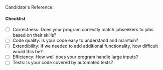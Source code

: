 Candidate's Reference:

#### Checklist
* [ ] Correctness: Does your program correctly match jobseekers to jobs based on their skills?
* [ ] Code quality: Is your code easy to understand and maintain?
* [ ] Extendibility: If we needed to add additional functionality, how difficult would this be?
* [ ] Efficiency: How well does your program handle large inputs?
* [ ] Tests: Is your code covered by automated tests?
